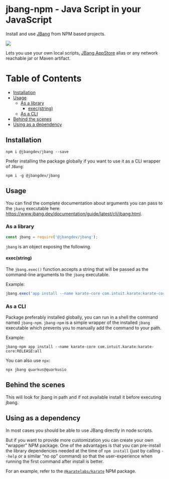 # jbang-npm - Java Script in your JavaScript <!-- omit in toc -->

Install and use [JBang](https://www.jbang.dev) from NPM based projects.

![](java_script.png)

Lets you use your own local scripts, [JBang AppStore](https://jbang.dev/appstore) alias or any network reachable jar or Maven artifact.

# Table of Contents <!-- omit in toc -->

- [Installation](#installation)
- [Usage](#usage)
  - [As a library](#as-a-library)
    - [exec(string)](#execstring)
  - [As a CLI](#as-a-cli)
- [Behind the scenes](#behind-the-scenes)
- [Using as a dependency](#using-as-a-dependency)

## Installation

`npm i @jbangdev/jbang --save`

Prefer installing the package globally if you want to use it as a CLI wrapper of `JBang`:

`npm i -g @jbangdev/jbang`

## Usage

You can find the complete documentation about arguments you can pass to the `jbang` executable here: https://www.jbang.dev/documentation/guide/latest/cli/jbang.html.

### As a library

```js
const jbang = require('@jbangdev/jbang');
```

`jbang` is an object exposing the following.

#### exec(string)

The `jbang.exec()` function accepts a string that will be passed as the command-line arguments to the `jbang` executable.

Example:

```js
jbang.exec('app install --name karate-core com.intuit.karate:karate-core:RELEASE:all');
```

### As a CLI

Package preferably installed globally, you can run in a shell the command named `jbang-npm`. `jbang-npm` is a simple wrapper of the installed `jbang` executable which prevents you to manually add the command to your path.

Example:

`jbang-npm app install --name karate-core com.intuit.karate:karate-core:RELEASE:all`

You can also use `npx`:

`npx jbang quarkus@quarkusio`

## Behind the scenes

This will look for jbang in path and if not available install it before executing jbang.

## Using as a dependency

In most cases you should be able to use JBang directly in node scripts.

But if you want to provide more customization you can create your own "wrapper" NPM package. One of the advantages is that you can pre-install the library dependencies needed at the time of `npm install` (just by calling `--help` or a similar "no op" command) so that the user-experience when running the first command after install is better.

For an example, refer to the [`@karatelabs/karate`](https://github.com/karatelabs/karate-npm) NPM package.
